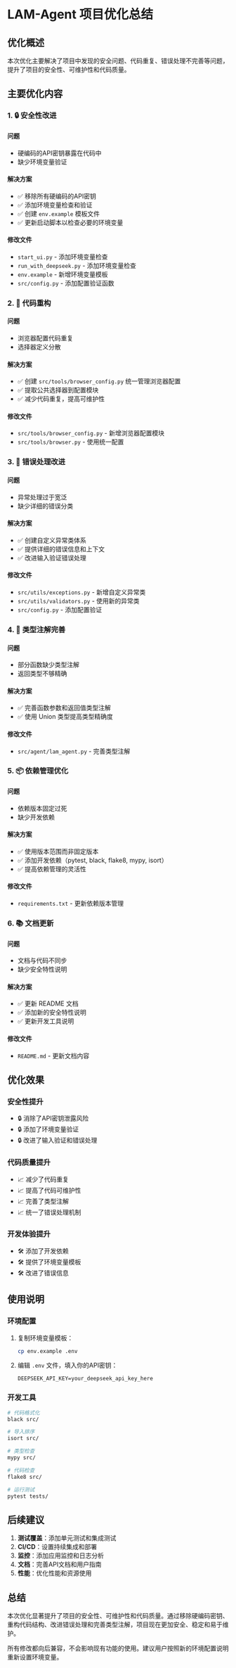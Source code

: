 # LAM-Agent 项目优化总结

## 优化概述

本次优化主要解决了项目中发现的安全问题、代码重复、错误处理不完善等问题，提升了项目的安全性、可维护性和代码质量。

## 主要优化内容

### 1. 🔒 安全性改进

#### 问题
- 硬编码的API密钥暴露在代码中
- 缺少环境变量验证

#### 解决方案
- ✅ 移除所有硬编码的API密钥
- ✅ 添加环境变量检查和验证
- ✅ 创建 `env.example` 模板文件
- ✅ 更新启动脚本以检查必要的环境变量

#### 修改文件
- `start_ui.py` - 添加环境变量检查
- `run_with_deepseek.py` - 添加环境变量检查
- `env.example` - 新增环境变量模板
- `src/config.py` - 添加配置验证函数

### 2. 🔧 代码重构

#### 问题
- 浏览器配置代码重复
- 选择器定义分散

#### 解决方案
- ✅ 创建 `src/tools/browser_config.py` 统一管理浏览器配置
- ✅ 提取公共选择器到配置模块
- ✅ 减少代码重复，提高可维护性

#### 修改文件
- `src/tools/browser_config.py` - 新增浏览器配置模块
- `src/tools/browser.py` - 使用统一配置

### 3. 🚨 错误处理改进

#### 问题
- 异常处理过于宽泛
- 缺少详细的错误分类

#### 解决方案
- ✅ 创建自定义异常类体系
- ✅ 提供详细的错误信息和上下文
- ✅ 改进输入验证错误处理

#### 修改文件
- `src/utils/exceptions.py` - 新增自定义异常类
- `src/utils/validators.py` - 使用新的异常类
- `src/config.py` - 添加配置验证

### 4. 📝 类型注解完善

#### 问题
- 部分函数缺少类型注解
- 返回类型不够精确

#### 解决方案
- ✅ 完善函数参数和返回值类型注解
- ✅ 使用 Union 类型提高类型精确度

#### 修改文件
- `src/agent/lam_agent.py` - 完善类型注解

### 5. 📦 依赖管理优化

#### 问题
- 依赖版本固定过死
- 缺少开发依赖

#### 解决方案
- ✅ 使用版本范围而非固定版本
- ✅ 添加开发依赖（pytest, black, flake8, mypy, isort）
- ✅ 提高依赖管理的灵活性

#### 修改文件
- `requirements.txt` - 更新依赖版本管理

### 6. 📚 文档更新

#### 问题
- 文档与代码不同步
- 缺少安全特性说明

#### 解决方案
- ✅ 更新 README 文档
- ✅ 添加新的安全特性说明
- ✅ 更新开发工具说明

#### 修改文件
- `README.md` - 更新文档内容

## 优化效果

### 安全性提升
- 🔒 消除了API密钥泄露风险
- 🔒 添加了环境变量验证
- 🔒 改进了输入验证和错误处理

### 代码质量提升
- 📈 减少了代码重复
- 📈 提高了代码可维护性
- 📈 完善了类型注解
- 📈 统一了错误处理机制

### 开发体验提升
- 🛠️ 添加了开发依赖
- 🛠️ 提供了环境变量模板
- 🛠️ 改进了错误信息

## 使用说明

### 环境配置
1. 复制环境变量模板：
   ```bash
   cp env.example .env
   ```

2. 编辑 `.env` 文件，填入你的API密钥：
   ```env
   DEEPSEEK_API_KEY=your_deepseek_api_key_here
   ```

### 开发工具
```bash
# 代码格式化
black src/

# 导入排序
isort src/

# 类型检查
mypy src/

# 代码检查
flake8 src/

# 运行测试
pytest tests/
```

## 后续建议

1. **测试覆盖**：添加单元测试和集成测试
2. **CI/CD**：设置持续集成和部署
3. **监控**：添加应用监控和日志分析
4. **文档**：完善API文档和用户指南
5. **性能**：优化性能和资源使用

## 总结

本次优化显著提升了项目的安全性、可维护性和代码质量。通过移除硬编码密钥、重构代码结构、改进错误处理和完善类型注解，项目现在更加安全、稳定和易于维护。

所有修改都向后兼容，不会影响现有功能的使用。建议用户按照新的环境配置说明重新设置环境变量。










